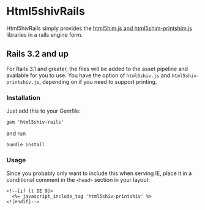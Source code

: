 # Html5shivRails

Html5hivRails simply provides the [html5him.js and html5shim-printshim.js](https://github.com/aFarkas/html5shiv) libraries in a rails engine form.  

## Rails 3.2 and up

For Rails 3.1 and greater, the files will be added to the asset pipeline and available for you to use.  You have the option of `html5shiv.js` and `html5shiv-printshiv.js`, depending on if you need to support printing.


### Installation

Just add this to your Gemfile:

    gem 'html5shiv-rails'

and run

    bundle install

### Usage

Since you probably only want to include this when serving IE, place it in a conditional comment in the `<head>` section in your layout:

    <!--[if lt IE 9]>
      <%= javascript_include_tag 'html5shiv-printshiv' %>
    <![endif]-->
